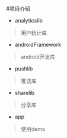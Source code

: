#项目介绍

* analyticslib
>用户统计库

* androidFramework
>android开发库

* pushlib
>推送库

* sharelib
>分享库

* app
>使用demo